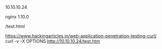 10.10.10.24


nginx 1.10.0

/test.html

https://www.hackingarticles.in/web-application-penetration-testing-curl/
curl -v -X OPTIONS http://10.10.10.24/test.htm
